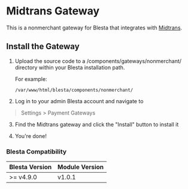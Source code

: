 # Midtrans Gateway

This is a nonmerchant gateway for Blesta that integrates with [Midtrans](https://midtrans.com/id/passport).

## Install the Gateway

1. Upload the source code to a /components/gateways/nonmerchant/ directory within
your Blesta installation path.

    For example:

    ```
    /var/www/html/blesta/components/nonmerchant/
    ```

2. Log in to your admin Blesta account and navigate to
> Settings > Payment Gateways

3. Find the Midtrans gateway and click the "Install" button to install it

4. You're done!

### Blesta Compatibility

|Blesta Version|Module Version|
|--------------|--------------|
|>= v4.9.0|v1.0.1|
